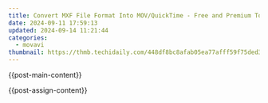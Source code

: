 ```yaml
---
title: Convert MXF File Format Into MOV/QuickTime - Free and Premium Tools Explored
date: 2024-09-11 17:59:13
updated: 2024-09-14 11:21:44
categories:
  - movavi
thumbnail: https://thmb.techidaily.com/448df8bc8afab05ea77afff59f75ded3f6194317ba1fdcc8fe15ddd6da71b787.jpg
---
```


{{post-main-content}}

<ins class="adsbygoogle"
     style="display:block"
     data-ad-format="autorelaxed"
     data-ad-client="ca-pub-7571918770474297"
     data-ad-slot="1223367746"></ins>

{{post-assign-content}}

<ins class="adsbygoogle"
     style="display:block"
     data-ad-client="ca-pub-7571918770474297"
     data-ad-slot="8358498916"
     data-ad-format="auto"
     data-full-width-responsive="true"></ins>
